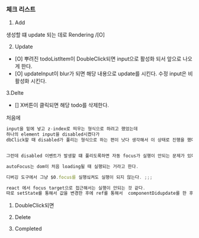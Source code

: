### 체크 리스트 


1. Add 

생성할 떄 update 되는 데로 Rendering /[O]

2. Update 

- [O] 뿌려진 todoListItem이 DoubleClick되면 input으로 활성화 되서 앞으로 나오게 한다.
- [O] updateInput이 blur가 되면 해당 내용으로 update를 시킨다. 수정 input은 비활성화 시킨다. 

3.Delte 

- [] X버튼이 클릭되면 해당 todo를 삭제한다.

처음에 

```js
input을 밑에 넣고 z-index로 띄우는 형식으로 하려고 했었는데 
하나의 element input을 disabled시켰다가 
dbClick할 때 disabled가 풀리는 형식으로 하는 편이 낫다 생각해서 이 상태로 진행을 했다. 


그런데 disabled 이벤트가 발생할 떄 풀리도록하면 자동 focus가 실행이 안되는 문제가 있다. 

autoFocus는 dom이 처음 loading될 때 실행되는 거라고 한다. 

디버깅 도구에서 그냥 $0.focus를 실행싴켜도 실행이 되지 않는다. ;;;

react 에서 focus target으로 접근해서는 실행이 안되는 것 같다. 
따로 setState를 통해서 값을 변경한 후에 ref를 통해서  componentDidupdate를 한 후에 실행하게 수정 

```


1. DoubleClick되면 

3. Delete 
4. Completed